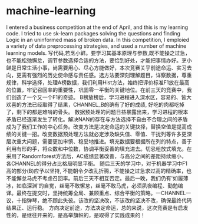 # machine-learning
I entered a business competition at the end of April, and this is my learning code. I tried to use sk-learn packages solving the questions and finding Logic in an uninformed mass of broken data. In this competition, I emploied a variety of data preprocessing strategies, and used a number of machine learning models.
写代码,若烹小鲜。要学习其基本原理与参数,既不能操之过急，也不能松弛懈怠，调节参数选择合适的方法，要恰到好处，才能把事情办好。烹小鲜是日常生活小事，尚需要用心、尽心方能做好，本次竞赛关乎前途命运、实习去向，更需有强烈的历史使命感与责任感。选方法要深刻理解题目，详察数据，尊重规律，科学选择，处理A榜数据，我们利用Hist方法，始终把评价标准F1放在最高的位置，牢记召回率的重要性，巩固零一平衡的关键地位。在前三天的竞赛中，我们创造了一个又一个F1的奇迹。
B榜放榜后，学习进程进入深水区，容易的、皆大欢喜的方法已经取得了结果，CHANNEL_B的确有了好的成绩, 好吃的肉都吃掉了，剩下的都是难啃的骨头。 数据预处理的问题日益暴露出来，学习进程的根本矛盾已经逐渐发生了转化。解决NAN的存在与方法选择不自由不合理之间的矛盾成为了我们工作的中心任务。改变方法是决定命运的关键抉择，替换空值是提高成绩的关键一招。改变数据预处理方法就必定涉及缺失值、零值、干扰列等许多更深层次重大问题，需要更加审慎、稳妥地推进。填充数据要根据所在列的特点，善于利用有形的手，将众数和中位数，协调平衡妥善的填充进去。切忌粗放式填充。在采用了Randomforest方法后，AC成绩显著改善，与高分之间的差距持续缩小，各CHANNEL的得分占比格局明显平衡。
随后三天的学习中，对于机器学习中F1高的部分(B)应予以坚持, 不能朝令夕改乱折腾，不能操之过急求过高的精确率，也不能懈怠马虎不考虑召回率。前后三天不相互否定。最后一晚，我们仍有'如履薄冰，如临深渊'的自觉，丝毫不敢懈怠，丝毫不敢马虎，必须夙夜编程、勤勉编译。最终在提交时，坚持统筹全局、兼顾重点、综合平衡的策略。一CHANNEL一议，十指弹琴，绝不顾此失彼。该改的坚决改，不该改的坚决不改，确保最终代码结果正、运行稳。
方向决定前途，方法决定命运，总的来说，这次竞赛是有启发性的，是继往开来的，是高举旗帜的，是取得了实践成果的！

